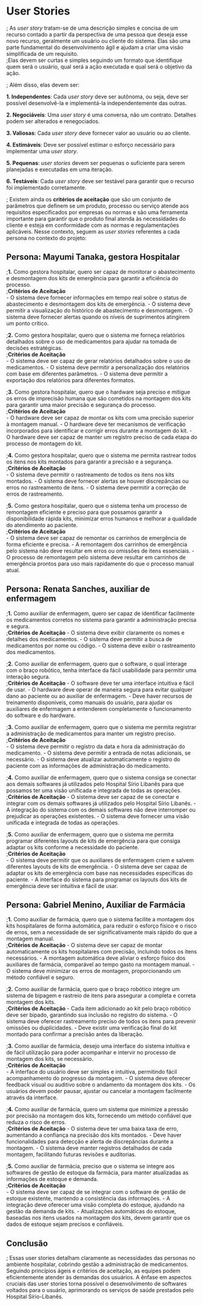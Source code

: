 # User Stories

; As *user story* tratam-se de uma descrição simples e concisa de um recurso contado a partir da perspectiva de uma pessoa que deseja esse novo recurso, geralmente um usuário ou cliente do sistema. Elas são uma parte fundamental do desenvolvimento ágil e ajudam a criar uma visão simplificada de um requisito.<br />
;Elas devem ser curtas e simples seguindo um formato que identifique quem será o usuário, qual será a ação executada e qual será o objetivo da ação.<br />

; Além disso, elas devem ser:

**1. Independentes**: Cada *user story* deve ser autônoma, ou seja, deve ser possível desenvolvê-la e implementá-la independentemente das outras.

**2. Negociáveis**: Uma *user story* é uma conversa, não um contrato. Detalhes podem ser alterados e renegociados.

**3. Valiosas**: Cada *user story* deve fornecer valor ao usuário ou ao cliente.

**4. Estimáveis**: Deve ser possível estimar o esforço necessário para implementar uma *user story*.

**5. Pequenas**: *user stories* devem ser pequenas o suficiente para serem planejadas e executadas em uma iteração.

**6. Testáveis**: Cada *user story* deve ser testável para garantir que o recurso foi implementado corretamente.

; Existem ainda os **critérios de aceitação** que são um conjunto de parâmetros que definem se um produto, processo ou serviço atende aos requisitos especificados por empresas ou normas e são uma ferramenta importante para garantir que o produto final atenda às necessidades do cliente e esteja em conformidade com as normas e regulamentações aplicáveis. Nesse contexto, seguem as *user stories* referentes a cada persona no contexto do projeto:

## **Persona: Mayumi Tanaka, gestora Hospitalar**

;**1.** Como gestora hospitalar, quero ser capaz de monitorar o abastecimento e desmontagem dos kits de emergência para garantir a eficiência do processo.<br />
;**Critérios de Aceitação**<br />
    - O sistema deve fornecer informações em tempo real sobre o status de abastecimento e desmontagem dos kits de
    emergência.
    - O sistema deve permitir a visualização do histórico de abastecimento e desmontagem.
    - O sistema deve fornecer alertas quando os níveis de suprimentos atingirem um ponto crítico.

;**2.** Como gestora hospitalar, quero que o sistema me forneça relatórios detalhados sobre o uso de medicamentos para ajudar na tomada de decisões estratégicas.<br />
;**Critérios de Aceitação**<br />
    - O sistema deve ser capaz de gerar relatórios detalhados sobre o uso de medicamentos.
    - O sistema deve permitir a personalização dos relatórios com base em diferentes parâmetros.
    - O sistema deve permitir a exportação dos relatórios para diferentes formatos.
    
;**3.** Como gestora hospitalar, quero que o hardware seja preciso e mitigue os erros de imprecisão humana que são cometidos na montagem dos kits para garantir uma maior precisão e segurança do processo.<br />
;**Critérios de Aceitação**<br />
    - O hardware deve ser capaz de montar os kits com uma precisão superior à montagem manual.
    - O hardware deve ter mecanismos de verificação incorporados para identificar e corrigir erros durante a montagem do kit.
    - O hardware deve ser capaz de manter um registro preciso de cada etapa do processo de montagem do kit.
   
;**4.** Como gestora hospitalar, quero que o sistema me permita rastrear todos os itens nos kits montados para garantir a precisão e a segurança.<br />
;**Critérios de Aceitação**<br />
    - O sistema deve permitir o rastreamento de todos os itens nos kits montados.
    - O sistema deve fornecer alertas se houver discrepâncias ou erros no rastreamento de itens.
    - O sistema deve permitir a correção de erros de rastreamento.

;**5.** Como gestora hospitalar, quero que o sistema tenha um processo de remontagem eficiente e preciso para que possamos garantir a disponibilidade rápida kits, minimizar erros humanos e melhorar a qualidade do atendimento ao paciente.<br />
;**Critérios de Aceitação**<br />
    - O sistema deve ser capaz de remontar os carrinhos de emergência de forma eficiente e precisa.
    - A remontagem dos carrinhos de emergência pelo sistema não deve resultar em erros ou omissões de itens essenciais. 
    - O processo de remontagem pelo sistema deve resultar em carrinhos de emergência prontos para uso mais rapidamente do que o processo manual atual.

## **Persona: Renata Sanches, auxiliar de enfermagem**

;**1.** Como auxiliar de enfermagem, quero ser capaz de identificar facilmente os medicamentos corretos no sistema para garantir a administração precisa e segura.<br />
;**Critérios de Aceitação**
    - O sistema deve exibir claramente os nomes e detalhes dos medicamentos.
    - O sistema deve permitir a busca de medicamentos por nome ou código.
    - O sistema deve exibir o rastreamento dos medicamentos.

;**2.** Como auxiliar de enfermagem, quero que o software, o qual interage com o braço robótico, tenha interface da fácil usabilidade para permitir uma interação segura.<br />
;**Critérios de Aceitação**
    - O software deve ter uma interface intuitiva e fácil de usar. 
    - O hardware deve operar de maneira segura para evitar qualquer dano ao paciente ou ao auxiliar de enfermagem.
    - Deve haver recursos de treinamento disponíveis, como manuais do usuário, para ajudar os auxiliares de enfermagem a entenderem completamente o funcionamento do software e do hardware.
    
;**3.** Como auxiliar de enfermagem, quero que o sistema me permita registrar a administração de medicamentos para manter um registro preciso.<br />
;**Critérios de Aceitação**<br />
    - O sistema deve permitir o registro da data e hora da administração do medicamento.
    - O sistema deve permitir a entrada de notas adicionais, se necessário.
    - O sistema deve atualizar automaticamente o registro do paciente com as informações de administração do medicamento.
   
;**4.** Como auxiliar de enfermagem, quero que o sistema consiga se conectar aos demais softwares já utilizados pelo Hospital Sírio Libanês para que possamos ter uma visão unificada e integrada de todas as operações. <br />
;**Critérios de Aceitação**
    - O sistema deve ser capaz de se conectar e integrar com os demais softwares já utilizados pelo Hospital Sírio Libanês.
    - A integração do sistema com os demais softwares não deve interromper ou prejudicar as operações existentes.
    - O sistema deve fornecer uma visão unificada e integrada de todas as operações.

;**5.** Como auxiliar de enfermagem, quero que o sistema me permita programar diferentes layouts de kits de emergência para que consiga adaptar os kits conforme a necessidade do paciente.<br />
;**Critérios de Aceitação**<br />
    - O sistema deve permitir que os auxiliares de enfermagem criem e salvem diferentes layouts de kits de emergência.
    - O sistema deve ser capaz de adaptar os kits de emergência com base nas necessidades específicas do paciente.
    - A interface do sistema para programar os layouts dos kits de emergência deve ser intuitiva e fácil de usar.

## **Persona: Gabriel Menino, Auxiliar de Farmácia**

;**1.** Como auxiliar de farmácia, quero que o sistema facilite a montagem dos kits hospitalares de forma automática, para reduzir o esforço físico e o risco de erros, sem a necessidade de ser significativamente mais rápido do que a montagem manual.<br />
;**Critérios de Aceitação**
    - O sistema deve ser capaz de montar automaticamente os kits hospitalares com precisão, incluindo todos os itens necessários.
     - A montagem automática deve aliviar o esforço físico dos auxiliares de farmácia, comparável ao tempo gasto na montagem manual.
     - O sistema deve minimizar os erros de montagem, proporcionando um método confiável e seguro.

;**2.** Como auxiliar de farmácia, quero que o braço robótico integre um sistema de bipagem e rastreio de itens para assegurar a completa e correta montagem dos kits.<br />
;**Critérios de Aceitação**
    - Cada item adicionado ao kit pelo braço robótico deve ser bipado, garantindo sua inclusão no registro do sistema.
     - O sistema deve oferecer rastreamento preciso de todos os itens para prevenir omissões ou duplicidades.
     - Deve existir uma verificação final do kit montado para confirmar a precisão antes da liberação.
    
;**3.** Como auxiliar de farmácia, desejo uma interface do sistema intuitiva e de fácil utilização para poder acompanhar e intervir no processo de montagem dos kits, se necessário.<br />
;**Critérios de Aceitação**<br />
     - A interface do usuário deve ser simples e intuitiva, permitindo fácil acompanhamento do progresso da montagem.
     - O sistema deve oferecer feedback visual ou auditivo sobre o andamento da montagem dos kits.
     - Os usuários devem poder pausar, ajustar ou cancelar a montagem facilmente através da interface.
   
;**4.** Como auxiliar de farmácia, quero um sistema que minimize a pressão por precisão na montagem dos kits, fornecendo um método confiável que reduza o risco de erros. <br />
;**Critérios de Aceitação**
     - O sistema deve ter uma baixa taxa de erro, aumentando a confiança na precisão dos kits montados.
     - Deve haver funcionalidades para detecção e alerta de discrepâncias durante a montagem.
     - O sistema deve manter registros detalhados de cada montagem, facilitando futuras revisões e auditorias.


;**5.** Como auxiliar de farmácia, preciso que o sistema se integre aos softwares de gestão de estoque da farmácia, para manter atualizadas as informações de estoque e demanda.<br />
;**Critérios de Aceitação**<br />
     - O sistema deve ser capaz de se integrar com o software de gestão de estoque existente, mantendo a consistência das informações.
     - A integração deve oferecer uma visão completa do estoque, ajudando na gestão da demanda de kits.
     - Atualizações automáticas do estoque, baseadas nos itens usados na montagem dos kits, devem garantir que os dados de estoque sejam precisos e confiáveis.

## **Conclusão**

; Essas user stories detalham claramente as necessidades das personas no ambiente hospitalar, cobrindo gestão a administração de medicamentos. Seguindo princípios ágeis e critérios de aceitação, as equipes podem eficientemente atender às demandas dos usuários. A ênfase em aspectos cruciais das user stories torna possível o desenvolvimento de softwares voltados para o usuário, aprimorando os serviços de saúde prestados pelo Hospital Sírio-Libanês.